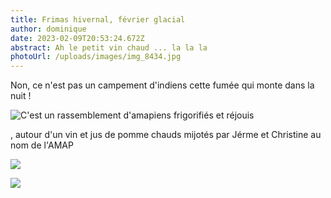 ```yaml
---
title: Frimas hivernal, février glacial
author: dominique
date: 2023-02-09T20:53:24.672Z
abstract: Ah le petit vin chaud ... la la la
photoUrl: /uploads/images/img_8434.jpg
---
```

Non, ce n'est pas un campement d'indiens cette fumée qui monte dans la nuit ! 

![C'est un rassemblement d'amapiens frigorifiés et réjouis](/uploads/img_8438.jpg)

, autour d'un vin et jus de pomme chauds mijotés par Jérme et Christine au nom de l'AMAP

![](/uploads/img_8436.jpg)

![](/uploads/img_8440.jpg)

![]()